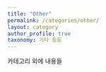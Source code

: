 ```yaml
---
title: "Other"
permalink: /categories/other/
layout: category
author_profile: true
taxonomy: 기타 등등
---
```


카테고리 외에 내용들